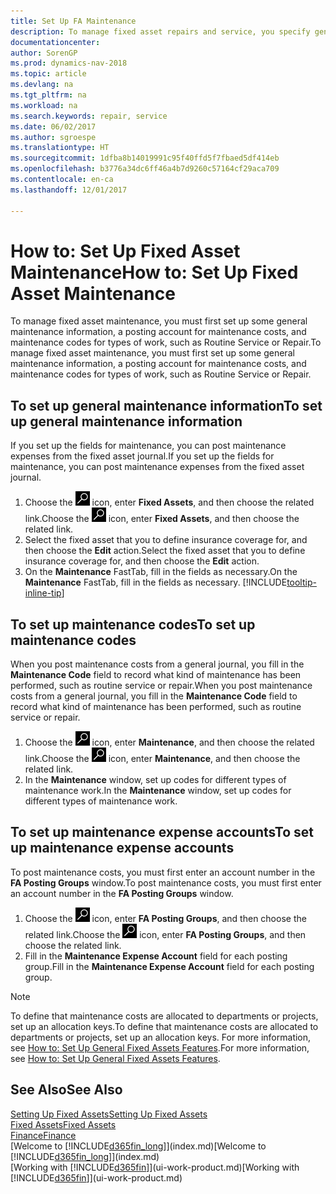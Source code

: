 ```yaml
---
title: Set Up FA Maintenance
description: To manage fixed asset repairs and service, you specify general maintenance information, codes for the type of work, and a posting account for costs.
documentationcenter: 
author: SorenGP
ms.prod: dynamics-nav-2018
ms.topic: article
ms.devlang: na
ms.tgt_pltfrm: na
ms.workload: na
ms.search.keywords: repair, service
ms.date: 06/02/2017
ms.author: sgroespe
ms.translationtype: HT
ms.sourcegitcommit: 1dfba8b14019991c95f40ffd5f7fbaed5df414eb
ms.openlocfilehash: b3776a34dc6ff46a4b7d9260c57164cf29aca709
ms.contentlocale: en-ca
ms.lasthandoff: 12/01/2017

---
```

# <a name="how-to-set-up-fixed-asset-maintenance"></a><span data-ttu-id="1ad6e-103">How to: Set Up Fixed Asset Maintenance</span><span class="sxs-lookup"><span data-stu-id="1ad6e-103">How to: Set Up Fixed Asset Maintenance</span></span>
<span data-ttu-id="1ad6e-104">To manage fixed asset maintenance, you must first set up some general maintenance information, a posting account for maintenance costs, and maintenance codes for types of work, such as Routine Service or Repair.</span><span class="sxs-lookup"><span data-stu-id="1ad6e-104">To manage fixed asset maintenance, you must first set up some general maintenance information, a posting account for maintenance costs, and maintenance codes for types of work, such as Routine Service or Repair.</span></span>

## <a name="to-set-up-general-maintenance-information"></a><span data-ttu-id="1ad6e-105">To set up general maintenance information</span><span class="sxs-lookup"><span data-stu-id="1ad6e-105">To set up general maintenance information</span></span>
<span data-ttu-id="1ad6e-106">If you set up the fields for maintenance, you can post maintenance expenses from the fixed asset journal.</span><span class="sxs-lookup"><span data-stu-id="1ad6e-106">If you set up the fields for maintenance, you can post maintenance expenses from the fixed asset journal.</span></span>

1. <span data-ttu-id="1ad6e-107">Choose the ![Search for Page or Report](media/ui-search/search_small.png "Search for Page or Report icon") icon, enter **Fixed Assets**, and then choose the related link.</span><span class="sxs-lookup"><span data-stu-id="1ad6e-107">Choose the ![Search for Page or Report](media/ui-search/search_small.png "Search for Page or Report icon") icon, enter **Fixed Assets**, and then choose the related link.</span></span>
2. <span data-ttu-id="1ad6e-108">Select the fixed asset that you to define insurance coverage for, and then choose the **Edit** action.</span><span class="sxs-lookup"><span data-stu-id="1ad6e-108">Select the fixed asset that you to define insurance coverage for, and then choose the **Edit** action.</span></span>
3. <span data-ttu-id="1ad6e-109">On the **Maintenance** FastTab, fill in the fields as necessary.</span><span class="sxs-lookup"><span data-stu-id="1ad6e-109">On the **Maintenance** FastTab, fill in the fields as necessary.</span></span> [!INCLUDE[tooltip-inline-tip](includes/tooltip-inline-tip_md.md)]

## <a name="to-set-up-maintenance-codes"></a><span data-ttu-id="1ad6e-110">To set up maintenance codes</span><span class="sxs-lookup"><span data-stu-id="1ad6e-110">To set up maintenance codes</span></span>
<span data-ttu-id="1ad6e-111">When you post maintenance costs from a general journal, you fill in the **Maintenance Code** field to record what kind of maintenance has been performed, such as routine service or repair.</span><span class="sxs-lookup"><span data-stu-id="1ad6e-111">When you post maintenance costs from a general journal, you fill in the **Maintenance Code** field to record what kind of maintenance has been performed, such as routine service or repair.</span></span>

1. <span data-ttu-id="1ad6e-112">Choose the ![Search for Page or Report](media/ui-search/search_small.png "Search for Page or Report icon") icon, enter **Maintenance**, and then choose the related link.</span><span class="sxs-lookup"><span data-stu-id="1ad6e-112">Choose the ![Search for Page or Report](media/ui-search/search_small.png "Search for Page or Report icon") icon, enter **Maintenance**, and then choose the related link.</span></span>
2. <span data-ttu-id="1ad6e-113">In the **Maintenance** window, set up codes for different types of maintenance work.</span><span class="sxs-lookup"><span data-stu-id="1ad6e-113">In the **Maintenance** window, set up codes for different types of maintenance work.</span></span>

## <a name="to-set-up-maintenance-expense-accounts"></a><span data-ttu-id="1ad6e-114">To set up maintenance expense accounts</span><span class="sxs-lookup"><span data-stu-id="1ad6e-114">To set up maintenance expense accounts</span></span>
<span data-ttu-id="1ad6e-115">To post maintenance costs, you must first enter an account number in the **FA Posting Groups** window.</span><span class="sxs-lookup"><span data-stu-id="1ad6e-115">To post maintenance costs, you must first enter an account number in the **FA Posting Groups** window.</span></span>

1. <span data-ttu-id="1ad6e-116">Choose the ![Search for Page or Report](media/ui-search/search_small.png "Search for Page or Report icon") icon, enter **FA Posting Groups**, and then choose the related link.</span><span class="sxs-lookup"><span data-stu-id="1ad6e-116">Choose the ![Search for Page or Report](media/ui-search/search_small.png "Search for Page or Report icon") icon, enter **FA Posting Groups**, and then choose the related link.</span></span>
2. <span data-ttu-id="1ad6e-117">Fill in the **Maintenance Expense Account** field for each posting group.</span><span class="sxs-lookup"><span data-stu-id="1ad6e-117">Fill in the **Maintenance Expense Account** field for each posting group.</span></span>

> [!NOTE]  
>   <span data-ttu-id="1ad6e-118">To define that maintenance costs are allocated to departments or projects, set up an allocation keys.</span><span class="sxs-lookup"><span data-stu-id="1ad6e-118">To define that maintenance costs are allocated to departments or projects, set up an allocation keys.</span></span> <span data-ttu-id="1ad6e-119">For more information, see [How to: Set Up General Fixed Assets Features](fa-how-setup-general.md).</span><span class="sxs-lookup"><span data-stu-id="1ad6e-119">For more information, see [How to: Set Up General Fixed Assets Features](fa-how-setup-general.md).</span></span>

## <a name="see-also"></a><span data-ttu-id="1ad6e-120">See Also</span><span class="sxs-lookup"><span data-stu-id="1ad6e-120">See Also</span></span>
[<span data-ttu-id="1ad6e-121">Setting Up Fixed Assets</span><span class="sxs-lookup"><span data-stu-id="1ad6e-121">Setting Up Fixed Assets</span></span>](fa-setup.md)  
[<span data-ttu-id="1ad6e-122">Fixed Assets</span><span class="sxs-lookup"><span data-stu-id="1ad6e-122">Fixed Assets</span></span>](fa-manage.md)  
[<span data-ttu-id="1ad6e-123">Finance</span><span class="sxs-lookup"><span data-stu-id="1ad6e-123">Finance</span></span>](finance.md)  
<span data-ttu-id="1ad6e-124">[Welcome to [!INCLUDE[d365fin_long](includes/d365fin_long_md.md)]](index.md)</span><span class="sxs-lookup"><span data-stu-id="1ad6e-124">[Welcome to [!INCLUDE[d365fin_long](includes/d365fin_long_md.md)]](index.md)</span></span>  
<span data-ttu-id="1ad6e-125">[Working with [!INCLUDE[d365fin](includes/d365fin_md.md)]](ui-work-product.md)</span><span class="sxs-lookup"><span data-stu-id="1ad6e-125">[Working with [!INCLUDE[d365fin](includes/d365fin_md.md)]](ui-work-product.md)</span></span>

